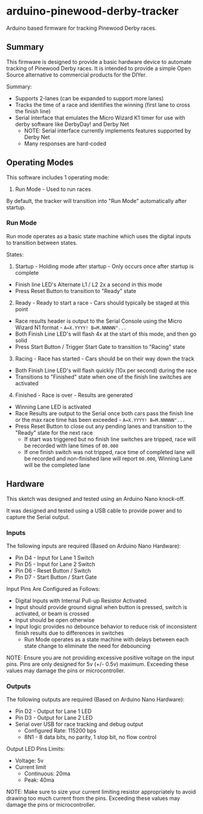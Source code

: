 # arduino-pinewood-derby-tracker

Arduino based firmware for tracking Pinewood Derby races.

## Summary

This firmware is designed to provide a basic hardware device to automate tracking of Pinewood Derby races. It is
intended to provide a simple Open Source alternative to commercial products for the DIYer.

Summary:
* Supports 2-lanes (can be expanded to support more lanes)
* Tracks the time of a race and identifies the winning (first lane to cross the finish line)
* Serial interface that emulates the Micro Wizard K1 timer for use with derby software like DerbyDay! and Derby Net
  * NOTE: Serial interface currently implements features supported by Derby Net
  * Many responses are hard-coded

## Operating Modes

This software includes 1 operating mode:

1. Run Mode - Used to run races

By default, the tracker will transition into "Run Mode" automatically after startup. 

### Run Mode

Run mode operates as a basic state machine which uses the digital inputs to transition between states.

States:
1. Startup - Holding mode after startup - Only occurs once after startup is complete
  * Finish line LED's Alternate L1 / L2 2x a second in this mode 
  * Press Reset Button to transition to "Ready" state
2. Ready - Ready to start a race - Cars should typically be staged at this point
  * Race results header is output to the Serial Console using the Micro Wizard N1 format - `A=X.YYYY! B=M.NNNNN"...`
  * Both Finish Line LED's will flash 4x at the start of this mode, and then go solid
  * Press Start Button / Trigger Start Gate to transition to "Racing" state
3. Racing - Race has started - Cars should be on their way down the track
  * Both Finish Line LED's will flash quickly (10x per second) during the race
  * Transitions to "Finished" state when one of the finish line switches are activated
4. Finished - Race is over - Results are generated
  * Winning Lane LED is activated
  * Race Results are output to the Serial once both cars pass the finish line or the max race time has been exceeded - `A=X.YYYY! B=M.NNNNN"...`
  * Press Reset Button to close out any pending lanes and transition to the "Ready" state for the next race
    * If start was triggered but no finish line switches are tripped, race will be recorded with lane times of `00.000`
    * If one finish switch was not tripped, race time of completed lane will be recorded and non-finished lane will report `00.000`, Winning Lane will be the completed lane


## Hardware

This sketch was designed and tested using an Arduino Nano knock-off.

It was designed and tested using a USB cable to provide power and to capture the Serial output.

### Inputs

The following inputs are required (Based on Arduino Nano Hardware):
* Pin D4 - Input for Lane 1 Switch
* Pin D5 - Input for Lane 2 Switch
* Pin D6 - Reset Button / Switch
* Pin D7 - Start Button / Start Gate

Input Pins Are Configured as Follows:
* Digital Inputs with Internal Pull-up Resistor Activated
* Input should provide ground signal when button is pressed, switch is activated, or beam is crossed 
* Input should be open otherwise
* Input logic provides no debounce behavior to reduce risk of inconsistent finish results due to differences in switches
  * Run Mode operates as a state machine with delays between each state change to eliminate the need for debouncing
    
NOTE: Ensure you are not providing excessive positive voltage on the input pins. Pins are only designed for 5v
(+/- 0.5v) maximum. Exceeding these values may damage the pins or microcontroller.

### Outputs

The following outputs are required (Based on Arduino Nano Hardware):
* Pin D2 - Output for Lane 1 LED
* Pin D3 - Output for Lane 2 LED
* Serial over USB for race tracking and debug output
  * Configured Rate:  115200 bps
  * 8N1 - 8 data bits, no parity, 1 stop bit, no flow control

Output LED Pins Limits:
* Voltage: 5v
* Current limit
  * Continuous: 20ma
  * Peak: 40ma

NOTE: Make sure to size your current limiting resistor appropriately to avoid drawing too much current from the pins.
Exceeding these values may damage the pins or microcontroller.